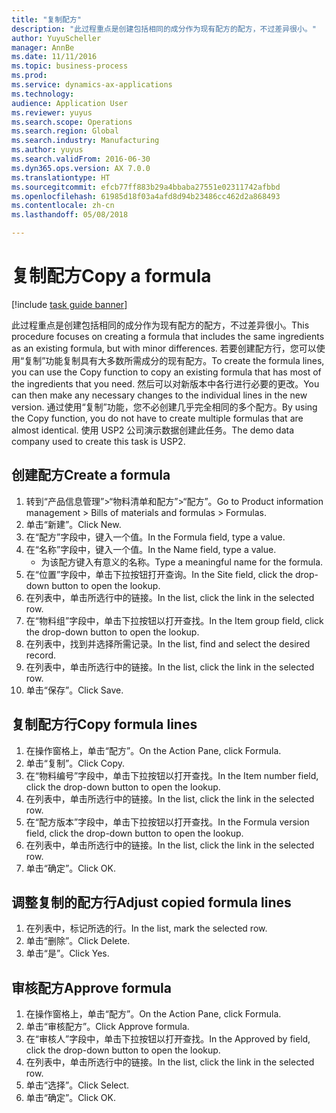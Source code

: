```yaml
--- 
title: "复制配方"
description: "此过程重点是创建包括相同的成分作为现有配方的配方，不过差异很小。"
author: YuyuScheller
manager: AnnBe
ms.date: 11/11/2016
ms.topic: business-process
ms.prod: 
ms.service: dynamics-ax-applications
ms.technology: 
audience: Application User
ms.reviewer: yuyus
ms.search.scope: Operations
ms.search.region: Global
ms.search.industry: Manufacturing
ms.author: yuyus
ms.search.validFrom: 2016-06-30
ms.dyn365.ops.version: AX 7.0.0
ms.translationtype: HT
ms.sourcegitcommit: efcb77ff883b29a4bbaba27551e02311742afbbd
ms.openlocfilehash: 61985d18f03a4afd8d94b23486cc462d2a868493
ms.contentlocale: zh-cn
ms.lasthandoff: 05/08/2018

---
```

# <a name="copy-a-formula"></a><span data-ttu-id="405fe-103">复制配方</span><span class="sxs-lookup"><span data-stu-id="405fe-103">Copy a formula</span></span>

[!include [task guide banner](../../includes/task-guide-banner.md)]

<span data-ttu-id="405fe-104">此过程重点是创建包括相同的成分作为现有配方的配方，不过差异很小。</span><span class="sxs-lookup"><span data-stu-id="405fe-104">This procedure focuses on creating a formula that includes the same ingredients as an existing formula, but with minor differences.</span></span> <span data-ttu-id="405fe-105">若要创建配方行，您可以使用“复制”功能复制具有大多数所需成分的现有配方。</span><span class="sxs-lookup"><span data-stu-id="405fe-105">To create the formula lines, you can use the Copy function to copy an existing formula that has most of the ingredients that you need.</span></span> <span data-ttu-id="405fe-106">然后可以对新版本中各行进行必要的更改。</span><span class="sxs-lookup"><span data-stu-id="405fe-106">You can then make any necessary changes to the individual lines in the new version.</span></span> <span data-ttu-id="405fe-107">通过使用“复制”功能，您不必创建几乎完全相同的多个配方。</span><span class="sxs-lookup"><span data-stu-id="405fe-107">By using the Copy function, you do not have to create multiple formulas that are almost identical.</span></span> <span data-ttu-id="405fe-108">使用 USP2 公司演示数据创建此任务。</span><span class="sxs-lookup"><span data-stu-id="405fe-108">The demo data company used to create this task is USP2.</span></span>


## <a name="create-a-formula"></a><span data-ttu-id="405fe-109">创建配方</span><span class="sxs-lookup"><span data-stu-id="405fe-109">Create a formula</span></span>
1. <span data-ttu-id="405fe-110">转到“产品信息管理”>“物料清单和配方”>“配方”。</span><span class="sxs-lookup"><span data-stu-id="405fe-110">Go to Product information management > Bills of materials and formulas > Formulas.</span></span>
2. <span data-ttu-id="405fe-111">单击“新建”。</span><span class="sxs-lookup"><span data-stu-id="405fe-111">Click New.</span></span>
3. <span data-ttu-id="405fe-112">在“配方”字段中，键入一个值。</span><span class="sxs-lookup"><span data-stu-id="405fe-112">In the Formula field, type a value.</span></span>
4. <span data-ttu-id="405fe-113">在“名称”字段中，键入一个值。</span><span class="sxs-lookup"><span data-stu-id="405fe-113">In the Name field, type a value.</span></span>
    * <span data-ttu-id="405fe-114">为该配方键入有意义的名称。</span><span class="sxs-lookup"><span data-stu-id="405fe-114">Type a meaningful name for the formula.</span></span>  
5. <span data-ttu-id="405fe-115">在“位置”字段中，单击下拉按钮打开查询。</span><span class="sxs-lookup"><span data-stu-id="405fe-115">In the Site field, click the drop-down button to open the lookup.</span></span>
6. <span data-ttu-id="405fe-116">在列表中，单击所选行中的链接。</span><span class="sxs-lookup"><span data-stu-id="405fe-116">In the list, click the link in the selected row.</span></span>
7. <span data-ttu-id="405fe-117">在“物料组”字段中，单击下拉按钮以打开查找。</span><span class="sxs-lookup"><span data-stu-id="405fe-117">In the Item group field, click the drop-down button to open the lookup.</span></span>
8. <span data-ttu-id="405fe-118">在列表中，找到并选择所需记录。</span><span class="sxs-lookup"><span data-stu-id="405fe-118">In the list, find and select the desired record.</span></span>
9. <span data-ttu-id="405fe-119">在列表中，单击所选行中的链接。</span><span class="sxs-lookup"><span data-stu-id="405fe-119">In the list, click the link in the selected row.</span></span>
10. <span data-ttu-id="405fe-120">单击“保存”。</span><span class="sxs-lookup"><span data-stu-id="405fe-120">Click Save.</span></span>

## <a name="copy-formula-lines"></a><span data-ttu-id="405fe-121">复制配方行</span><span class="sxs-lookup"><span data-stu-id="405fe-121">Copy formula lines</span></span>
1. <span data-ttu-id="405fe-122">在操作窗格上，单击“配方”。</span><span class="sxs-lookup"><span data-stu-id="405fe-122">On the Action Pane, click Formula.</span></span>
2. <span data-ttu-id="405fe-123">单击“复制”。</span><span class="sxs-lookup"><span data-stu-id="405fe-123">Click Copy.</span></span>
3. <span data-ttu-id="405fe-124">在“物料编号”字段中，单击下拉按钮以打开查找。</span><span class="sxs-lookup"><span data-stu-id="405fe-124">In the Item number field, click the drop-down button to open the lookup.</span></span>
4. <span data-ttu-id="405fe-125">在列表中，单击所选行中的链接。</span><span class="sxs-lookup"><span data-stu-id="405fe-125">In the list, click the link in the selected row.</span></span>
5. <span data-ttu-id="405fe-126">在“配方版本”字段中，单击下拉按钮以打开查找。</span><span class="sxs-lookup"><span data-stu-id="405fe-126">In the Formula version field, click the drop-down button to open the lookup.</span></span>
6. <span data-ttu-id="405fe-127">在列表中，单击所选行中的链接。</span><span class="sxs-lookup"><span data-stu-id="405fe-127">In the list, click the link in the selected row.</span></span>
7. <span data-ttu-id="405fe-128">单击“确定”。</span><span class="sxs-lookup"><span data-stu-id="405fe-128">Click OK.</span></span>

## <a name="adjust-copied-formula-lines"></a><span data-ttu-id="405fe-129">调整复制的配方行</span><span class="sxs-lookup"><span data-stu-id="405fe-129">Adjust copied formula lines</span></span>
1. <span data-ttu-id="405fe-130">在列表中，标记所选的行。</span><span class="sxs-lookup"><span data-stu-id="405fe-130">In the list, mark the selected row.</span></span>
2. <span data-ttu-id="405fe-131">单击“删除”。</span><span class="sxs-lookup"><span data-stu-id="405fe-131">Click Delete.</span></span>
3. <span data-ttu-id="405fe-132">单击“是”。</span><span class="sxs-lookup"><span data-stu-id="405fe-132">Click Yes.</span></span>

## <a name="approve-formula"></a><span data-ttu-id="405fe-133">审核配方</span><span class="sxs-lookup"><span data-stu-id="405fe-133">Approve formula</span></span>
1. <span data-ttu-id="405fe-134">在操作窗格上，单击“配方”。</span><span class="sxs-lookup"><span data-stu-id="405fe-134">On the Action Pane, click Formula.</span></span>
2. <span data-ttu-id="405fe-135">单击“审核配方”。</span><span class="sxs-lookup"><span data-stu-id="405fe-135">Click Approve formula.</span></span>
3. <span data-ttu-id="405fe-136">在“审核人”字段中，单击下拉按钮以打开查找。</span><span class="sxs-lookup"><span data-stu-id="405fe-136">In the Approved by field, click the drop-down button to open the lookup.</span></span>
4. <span data-ttu-id="405fe-137">在列表中，单击所选行中的链接。</span><span class="sxs-lookup"><span data-stu-id="405fe-137">In the list, click the link in the selected row.</span></span>
5. <span data-ttu-id="405fe-138">单击“选择”。</span><span class="sxs-lookup"><span data-stu-id="405fe-138">Click Select.</span></span>
6. <span data-ttu-id="405fe-139">单击“确定”。</span><span class="sxs-lookup"><span data-stu-id="405fe-139">Click OK.</span></span>


